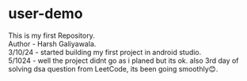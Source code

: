 # user-demo
This is my first Repository.
<br>
Author - Harsh Galiyawala.
<br>
3/10/24 - started building my first project in android studio.
<br>
5/1024 - well the project didnt go as i planed but its ok. also 3rd day of solving dsa question from LeetCode, its been going smoothly😊.
